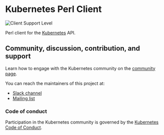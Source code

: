 # Kubernetes Perl Client

![Client Support Level](https://img.shields.io/badge/kubernetes%20client-alpha-green.svg?style=plastic&colorA=306CE8)

Perl client for the [Kubernetes](http://kubernetes.io/) API.

## Community, discussion, contribution, and support

Learn how to engage with the Kubernetes community on the [community page](http://kubernetes.io/community/).

You can reach the maintainers of this project at:

- [Slack channel](https://kubernetes.slack.com/messages/kubernetes-client)
- [Mailing list](https://groups.google.com/forum/#!forum/kubernetes-sig-api-machinery)

### Code of conduct

Participation in the Kubernetes community is governed by the [Kubernetes Code of Conduct](code-of-conduct.md).
